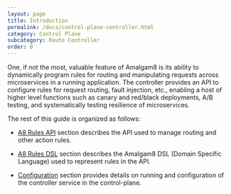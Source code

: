 ```yaml
---
layout: page
title: Introduction
permalink: /docs/control-plane-controller.html
category: Control Plane
subcategory: Route Controller
order: 0
---
```


One, if not the most, valuable feature of Amalgam8 is its ability to
dynamically program rules for routing and manipulating requests across microservices in a running application.
The controller provides an API to configure rules for request routing, fault injection, etc.,
enabling a host of higher level functions such as
canary and red/black deployments, A/B testing, and systematically testing resilience of microservices.

The rest of this guide is organized as follows:

* [A8 Rules API](/docs/control-plane-controller-rules-api.html) section describes
  the API used to manage routing and other action rules.
  
* [A8 Rules DSL](/docs/control-plane-controller-rules-dsl.html) section describes
  the Amalgam8 DSL (Domain Specific Language) used to represent rules in the API.
  
* [Configuration](/docs/control-plane-controller-configuration.html) section provides
  details on running and configuration of the controller service in the control-plane.
